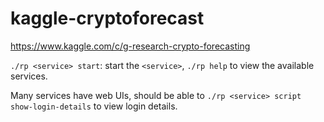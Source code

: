 # kaggle-cryptoforecast

https://www.kaggle.com/c/g-research-crypto-forecasting

`./rp <service> start`: start the `<service>`, `./rp help` to view the available
services.

Many services have web UIs, should be able to `./rp <service> script show-login-details`
to view login details.

